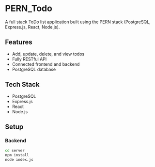 # PERN_Todo

A full stack ToDo list application built using the PERN stack (PostgreSQL, Express.js, React, Node.js).

## Features

- Add, update, delete, and view todos
- Fully RESTful API
- Connected frontend and backend
- PostgreSQL database

## Tech Stack

- PostgreSQL
- Express.js
- React
- Node.js

## Setup

### Backend
```bash
cd server
npm install
node index.js

